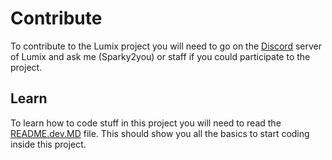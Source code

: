 # Contribute
To contribute to the Lumix project you will need to go on the [Discord](https://discord.gg/7bAVQMfVKw) server of Lumix and ask me (Sparky2you) or staff if you could participate to the project.

## Learn
To learn how to code stuff in this project you will need to read the [README.dev.MD](./README.dev.MD) file. This should show you all the basics to start coding inside this project.